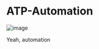 # ATP-Automation

![image](https://github.com/user-attachments/assets/c6918a20-2eed-4691-82f1-1c649a7fca26)


Yeah, automation
